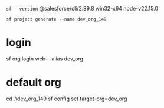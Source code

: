 `sf --version`
    @salesforce/cli/2.89.8 win32-x64 node-v22.15.0

`sf project generate --name dev_org_149`

#  login
sf org login web --alias dev_org

# default org
cd .\dev_org_149
sf config set target-org=dev_org